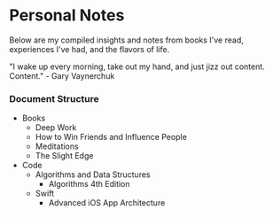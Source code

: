 # Personal Notes

Below are my compiled insights and notes from books I've read, experiences I've had, and the flavors of life.



"I wake up every morning, take out my hand, and just jizz out content. Content." - Gary Vaynerchuk



### Document Structure

- Books
  - Deep Work
  - How to Win Friends and Influence People
  - Meditations
  - The Slight Edge
- Code
  - Algorithms and Data Structures
    - Algorithms 4th Edition
  - Swift
    - Advanced iOS App Architecture
